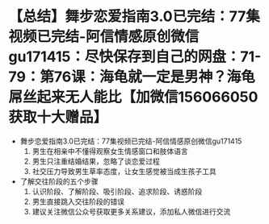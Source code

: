# 【总结】舞步恋爱指南3.0已完结：77集视频已完结-阿信情感原创微信gu171415：尽快保存到自己的网盘：71-79：第76课：海龟就一定是男神？海龟屌丝起来无人能比【加微信156066050获取十大赠品】

-   舞步恋爱指南3.0已完结：77集视频已完结-阿信情感原创微信gu171415
    1.  男生在相亲中不懂得观察女生情感窗口和肢体语言
    2.  男生只注重结婚结果，忽略了谈恋爱过程
    3.  社交压力导致男生草率态度，让女生感觉被当成生孩子工具
-   了解交往阶段的五个步骤
    1.  认识阶段、了解阶段、吸引阶段、追求阶段、诱惑阶段
    2.  男生直接跳入交往阶段的错误
    3.  建议关注微信公众号获取更多关系建议，添加私人微信进行交流